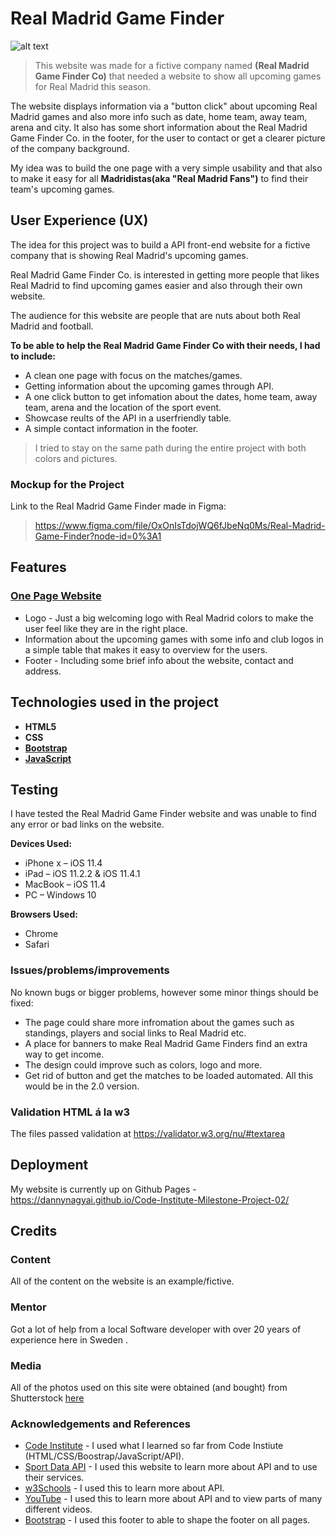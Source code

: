 # Real Madrid Game Finder

![alt text](https://github.com/DannyNagyAI/Code-Institute-Milestone-Project-02/blob/main/rm_teaser.jpg "Header of the One Page")

>This website was made for a fictive company named **(Real Madrid Game Finder Co)** that needed a website to show all upcoming games for Real Madrid this season. 

The website displays information via a "button click" about upcoming Real Madrid games and also more info such as date, home team, away team, arena and city. It also has some short information about the Real Madrid Game Finder Co. in the footer, for the user to contact or get a clearer picture of the company background.

My idea was to build the one page with a very simple usability and that also to make it easy for all **Madridistas(aka "Real Madrid Fans")** to find their team's upcoming games. 

## User Experience (UX)
The idea for this project was to build a API front-end website for a fictive company that is showing Real Madrid's upcoming games. 

Real Madrid Game Finder Co. is interested in getting more people that likes Real Madrid to find upcoming games easier and also through their own website.

The audience for this website are people that are nuts about both Real Madrid and football.

**To be able to help the Real Madrid Game Finder Co with their needs, I had to include:**
- A clean one page with focus on the matches/games. 
- Getting information about the upcoming games through API.  
- A one click button to get infomation about the dates, home team, away team, arena and the location of the sport event. 
- Showcase reults of the API in a userfriendly table.  
- A simple contact information in the footer. 

>I tried to stay on the same path during the entire project with both colors and pictures. 

 ### Mockup for the Project
 Link to the Real Madrid Game Finder made in Figma: 
>https://www.figma.com/file/OxOnIsTdojWQ6fJbeNq0Ms/Real-Madrid-Game-Finder?node-id=0%3A1

## Features

### [One Page Website](https://github.com/DannyNagyAI/Code-Institute-Milestone-Project-01/blob/main/index.html)
- Logo - Just a big welcoming logo with Real Madrid colors to make the user feel like they are in the right place. 
- Information about the upcoming games with some info and club logos in a simple table that makes it easy to overview for the users.
- Footer - Including some brief info about the website, contact and address.


## Technologies used in the project
- **HTML5** 
- **CSS** 
- **[Bootstrap](https://getbootstrap.com/docs/4.5/getting-started/introduction/)** 
- **[JavaScript](https://www.javascript.com/)**

## Testing

I have tested the Real Madrid Game Finder website and was unable to find any error or bad links on the website. 

**Devices Used:**
-	iPhone x – iOS 11.4
-	iPad – iOS 11.2.2 & iOS 11.4.1
-	MacBook – iOS 11.4
-	PC – Windows 10

**Browsers Used:**
-	Chrome 
-	Safari

### Issues/problems/improvements
No known bugs or bigger problems, however some minor things should be fixed: 

- The page could share more infromation about the games such as standings, players and social links to Real Madrid etc. 
- A place for banners to make Real Madrid Game Finders find an extra way to get income. 
- The design could improve such as colors, logo and more. 
- Get rid of button and get the matches to be loaded automated.
All this would be in the 2.0 version.

### Validation HTML á la w3
The files passed validation at https://validator.w3.org/nu/#textarea

## Deployment
My website is currently up on Github Pages - https://dannynagyai.github.io/Code-Institute-Milestone-Project-02/

## Credits

### Content
All of the content on the website is an example/fictive. 

### Mentor
Got a lot of help from a local Software developer with over 20 years of experience here in Sweden . 

### Media 
All of the photos used on this site were obtained (and bought) from Shutterstock [here](https://www.shutterstock.com/sv/home)

### Acknowledgements and References
- [Code Institute](https://www.codeinstitute.net/) - I used what I learned so far from Code Instiute (HTML/CSS/Boostrap/JavaScript/API). 
- [Sport Data API](https://www.https://app.sportdataapi.com/) - I used this website to learn more about API and to use their services.
- [w3Schools](https://www.w3schools.com/js/js_api_fetch.asp) - I used this to learn more about API.
- [YouTube](https://www.youtube.com/results?search_query=api) - I used this to learn more about API and to view parts of many different videos.
- [Bootstrap](https://mdbootstrap.com/docs/jquery/navigation/footer/) - I used this footer to able to shape the footer on all pages.
